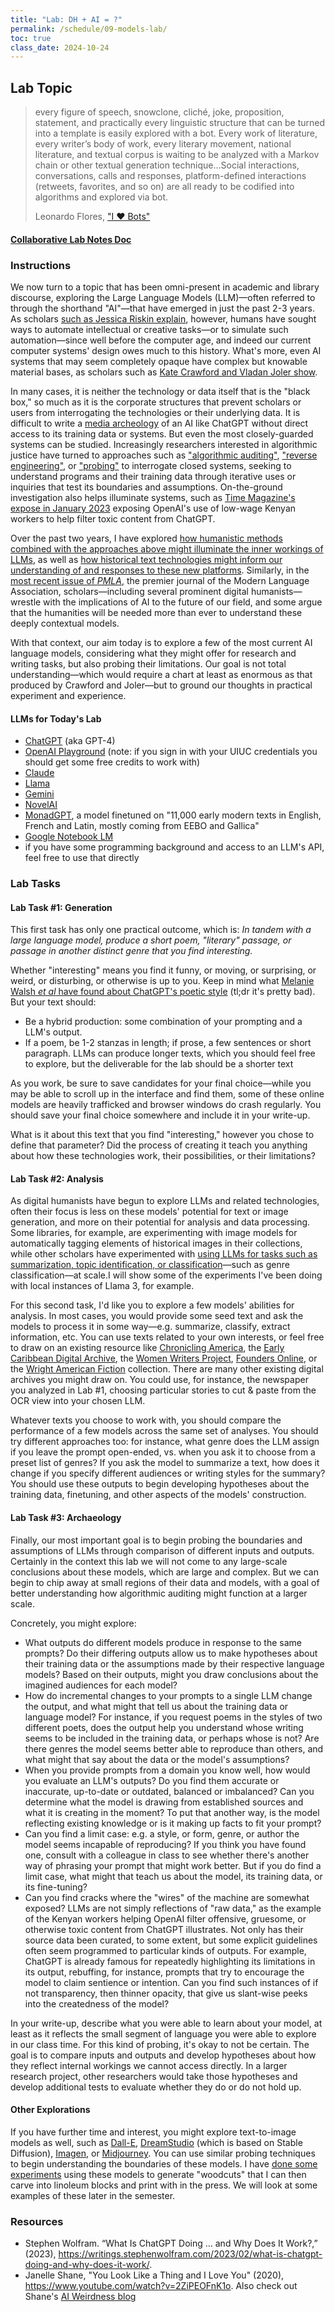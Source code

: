 ```yaml
---
title: "Lab: DH + AI = ?"
permalink: /schedule/09-models-lab/
toc: true
class_date: 2024-10-24
---
```


## Lab Topic

> every figure of speech, snowclone, cliché, joke, proposition, statement, and practically every linguistic structure that can be turned into a template is easily explored with a bot. Every work of literature, every writer’s body of work, every literary movement, national literature, and textual corpus is waiting to be analyzed with a Markov chain or other textual generation technique…Social interactions, conversations, calls and responses, platform-defined  interactions (retweets, favorites, and so on) are all ready to be codified into algorithms and explored via bot.
> 
> Leonardo Flores, ["I ♥ Bots"](http://iloveepoetry.org/?p=11221)

#### [Collaborative Lab Notes Doc](https://docs.google.com/document/d/1J8I3zl-dVjJ80KMspLQ3sLsAHf-Wn4l7pl00xrYU9A0/edit?usp=sharing)

### Instructions

We now turn to a topic that has been omni-present in academic and library discourse, exploring the Large Language Models (LLM)—often referred to through the shorthand "AI"—that have emerged in just the past 2-3 years. As scholars [such as Jessica Riskin explain](https://publicdomainreview.org/essay/frolicsome-engines-the-long-prehistory-of-artificial-intelligence), however, humans have sought ways to automate intellectual or creative tasks—or to simulate such automation—since well before the computer age, and indeed our current computer systems' design owes much to this history. What's more, even AI systems that may seem completely opaque have complex but knowable material bases, as scholars such as [Kate Crawford and Vladan Joler show](https://anatomyof.ai/). 

In many cases, it is neither the technology or data itself that is the "black box," so much as it is the corporate structures that prevent scholars or users from interrogating the technologies or their underlying data. It is difficult to write a [media archeology](http://www.digitalhumanities.org/dhq/vol/15/4/000578/000578.html) of an AI like ChatGPT without direct access to its training data or systems. But even the most closely-guarded systems can be studied. Increasingly researchers interested in algorithmic justice have turned to approaches such as ["algorithmic auditing"](https://personalization.ccs.neu.edu/), ["reverse engineering"](https://arxiv.org/abs/1711.01768), or ["probing"](https://thegradient.pub/othello/) to interrogate closed systems, seeking to understand programs and their training data through iterative uses or inquiries that test its boundaries and assumptions. On-the-ground investigation also helps illuminate systems, such as [Time Magazine's expose in January 2023](https://time.com/6247678/openai-chatgpt-kenya-workers/) exposing OpenAI's use of low-wage Kenyan workers to help filter toxic content from ChatGPT. 

Over the past two years, I have explored [how humanistic methods combined with the approaches above might illuminate the inner workings of LLMs](https://ryancordell.org/research/aibibliography/), as well as [how historical text technologies might inform our understanding of and responses to these new platforms](https://ryancordell.org/research/scissors-paste-LLMs). Similarly, in the [most recent issue of _PMLA_](https://www.cambridge.org/core/journals/pmla/issue/48199E7E125C2966167AB2934310A464), the premier journal of the Modern Language Association, scholars—including several prominent digital humanists—wrestle with the implications of AI to the future of our field, and some argue that the humanities will be needed more than ever to understand these deeply contextual models.

With that context, our aim today is to explore a few of the most current AI language models, considering what they might offer for research and writing tasks, but also probing their limitations. Our goal is not total understanding—which would require a chart at least as enormous as that produced by Crawford and Joler—but to ground our thoughts in practical experiment and experience.

#### LLMs for Today's Lab

+ [ChatGPT](https://chatgpt.com) (aka GPT-4)
+ [OpenAI Playground](https://platform.openai.com/playground/chat?models=gpt-4o) (note: if you sign in with your UIUC credentials you should get some free credits to work with)
+ [Claude](https://claude.ai)
+ [Llama](https://www.llama.com)
+ [Gemini](https://gemini.google.com)
+ [NovelAI](https://novelai.net)
+ [MonadGPT](https://huggingface.co/spaces/Pclanglais/MonadGPT), a model finetuned on "11,000 early modern texts in English, French and Latin, mostly coming from EEBO and Gallica"
+ [Google Notebook LM](https://notebooklm.google.com)
+ if you have some programming background and access to an LLM's API, feel free to use that directly

### Lab Tasks

#### Lab Task #1: Generation

This first task has only one practical outcome, which is: _In tandem with a large language model, produce a short poem, "literary" passage, or passage in another distinct genre that you find interesting._ 

Whether "interesting" means you find it funny, or moving, or surprising, or weird, or disturbing, or otherwise is up to you. Keep in mind what [Melanie Walsh _et al_ have found about ChatGPT's poetic style](https://arxiv.org/abs/2410.15299) (tl;dr it's pretty bad). But your text should:

+ Be a hybrid production: some combination of your prompting and a LLM's output. 
+ If a poem, be 1-2 stanzas in length; if prose, a few sentences or short paragraph. LLMs can produce longer texts, which you should feel free to explore, but the deliverable for the lab should be a shorter text

As you work, be sure to save candidates for your final choice—while you may be able to scroll up in the interface and find them, some of these online models are heavily trafficked and browser windows do crash regularly. You should save your final choice somewhere and include it in your write-up.

What is it about this text that you find "interesting," however you chose to define that parameter? Did the process of creating it teach you anything about how these technologies work, their possibilities, or their limitations?


#### Lab Task #2: Analysis

As digital humanists have begun to explore LLMs and related technologies, often their focus is less on these models' potential for text or image generation, and more on their potential for analysis and data processing. Some libraries, for example, are experimenting with image models for automatically tagging elements of historical images in their collections, while other scholars have experimented with [using LLMs for tasks such as summarization, topic identification, or classification](https://ryancordell.org/research/scissors-paste-LLMs)—such as genre classification—at scale.I will show some of the experiments I've been doing with local instances of Llama 3, for example. 

For this second task, I'd like you to explore a few models' abilities for analysis. In most cases, you would provide some seed text and ask the models to process it in some way—e.g. summarize, classify, extract information, etc. You can use texts related to your own interests, or feel free to draw on an existing resource like [Chronicling America](https://chroniclingamerica.loc.gov), the [Early Caribbean Digital Archive](https://ecda.northeastern.edu), the [Women Writers Project](https://wwp.northeastern.edu), [Founders Online](https://founders.archives.gov), or the [Wright American Fiction](https://webapp1.dlib.indiana.edu/TEIgeneral/welcome.do?brand=wright) collection. There are many other existing digital archives you might draw on. You could use, for instance, the newspaper you analyzed in Lab #1, choosing particular stories to cut & paste from the OCR view into your chosen LLM. 

Whatever texts you choose to work with, you should compare the performance of a few models across the same set of analyses. You should try different approaches too: for instance, what genre does the LLM assign if you leave the prompt open-ended, vs. when you ask it to choose from a preset list of genres? If you ask the model to summarize a text, how does it change if you specify different audiences or writing styles for the summary? You should use these outputs to begin developing hypotheses about the training data, finetuning, and other aspects of the models' construction.

#### Lab Task #3: Archaeology

Finally, our most important goal is to begin probing the boundaries and assumptions of LLMs through comparison of different inputs and outputs. Certainly in the context this lab we will not come to any large-scale conclusions about these models, which are large and complex. But we can begin to chip away at small regions of their data and models, with a goal of better understanding how algorithmic auditing might function at a larger scale.

Concretely, you might explore:

+ What outputs do different models produce in response to the same prompts? Do their differing outputs allow us to make hypotheses about their training data or the assumptions made by their respective language models? Based on their outputs, might you draw conclusions about the imagined audiences for each model?
+ How do incremental changes to your prompts to a single LLM change the output, and what might that tell us about the training data or language model? For instance, if you request poems in the styles of two different poets, does the output help you understand whose writing seems to be included in the training data, or perhaps whose is not? Are there genres the model seems better able to reproduce than others, and what might that say about the data or the model's assumptions?
+ When you provide prompts from a domain you know well, how would you evaluate an LLM's outputs? Do you find them accurate or inaccurate, up-to-date or outdated, balanced or imbalanced? Can you determine what the model is drawing from established sources and what it is creating in the moment? To put that another way, is the model reflecting existing knowledge or is it making up facts to fit your prompt?
+ Can you find a limit case: e.g. a style, or form, genre, or author the model seems incapable of reproducing? If you think you have found one, consult with a colleague in class to see whether there's another way of phrasing your prompt that might work better. But if you do find a limit case, what might that teach us about the model, its training data, or its fine-tuning?
+ Can you find cracks where the "wires" of the machine are somewhat exposed? LLMs are not simply reflections of "raw data," as the example of the Kenyan workers helping OpenAI filter offensive, gruesome, or otherwise toxic content from ChatGPT illustrates. Not only has their source data been curated, to some extent, but some explicit guidelines often seem programmed to particular kinds of outputs. For example, ChatGPT is already famous for repeatedly highlighting its limitations in its output, rebuffing, for instance, prompts that try to encourage the model to claim sentience or intention. Can you find such instances of if not transparency, then thinner opacity, that give us slant-wise peeks into the createdness of the model?

In your write-up, describe what you were able to learn about your model, at least as it reflects the small segment of language you were able to explore in our class time. For this kind of probing, it's okay to not be certain. The goal is to compare inputs and outputs and develop hypotheses about how they reflect internal workings we cannot access directly. In a larger research project, other researchers would take those hypotheses and develop additional tests to evaluate whether they do or do not hold up.

#### Other Explorations

If you have further time and interest, you might explore text-to-image models as well, such as [Dall-E](https://openai.com/index/dall-e-3/), [DreamStudio](https://beta.dreamstudio.ai/) (which is based on Stable Diffusion), [Imagen](https://imagen.research.google/), or [Midjourney](https://midjourney.com/home/). You can use similar probing techniques to begin understanding the boundaries of these models. I have [done some experiments](https://twitter.com/ryancordell/status/1575539450041733120?s=20&t=W8BkArDCrPxvtDVr6Lrv5Q) using these models to generate "woodcuts" that I can then carve into linoleum blocks and print with in the press. We will look at some examples of these later in the semester.
 
### Resources

+ Stephen Wolfram. “What Is ChatGPT Doing … and Why Does It Work?,” (2023), <https://writings.stephenwolfram.com/2023/02/what-is-chatgpt-doing-and-why-does-it-work/>.
+ Janelle Shane, "You Look Like a Thing and I Love You" (2020), <https://www.youtube.com/watch?v=2ZiPEOFnK1o>. Also check out Shane's [AI Weirdness blog](https://www.aiweirdness.com)

